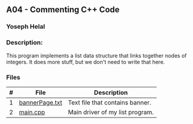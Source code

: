## A04 - Commenting C++ Code
### Yoseph Helal
### Description: 

This program implements a list data structure that links together nodes of integers. It does more stuff, but we don't need to write that here.

### Files

|   #   | File     | Description                      |
| :---: | -------- | -------------------------------- |
|   1   | [bannerPage.txt](https://github.com/tranvex/3013-Algorithms-Helal/blob/main/Assignments/A04/bannerPage.txt) | Text file that contains banner.|
|   2   | [main.cpp](https://github.com/tranvex/3013-Algorithms-Helal/blob/main/Assignments/A04/main.cpp) | Main driver of my list program.|
